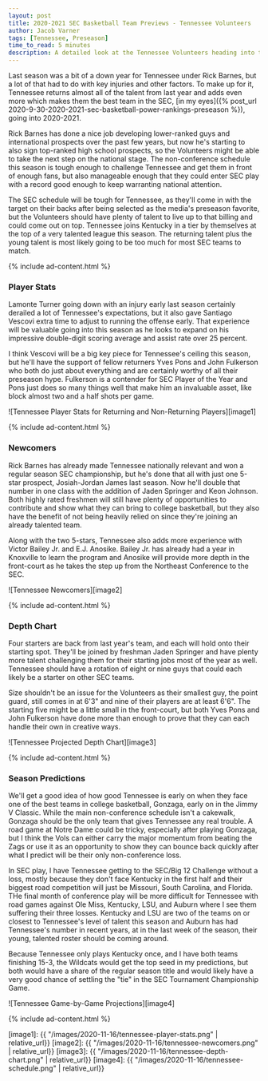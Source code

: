 ```yaml
---
layout: post
title: 2020-2021 SEC Basketball Team Previews - Tennessee Volunteers
author: Jacob Varner
tags: [Tennessee, Preseason]
time_to_read: 5 minutes
description: A detailed look at the Tennessee Volunteers heading into the 2020-2021 college basketball season including game-by-game predictions, a statistical team overview, newcomers, and a projected depth chart.
---
```


Last season was a bit of a down year for Tennessee under Rick Barnes, but a lot of that had to do with key injuries and other factors. To make up for it, Tennessee returns almost all of the talent from last year and adds even more which makes them the best team in the SEC, [in my eyes]({% post_url 2020-9-30-2020-2021-sec-basketball-power-rankings-preseason %}), going into 2020-2021.

Rick Barnes has done a nice job developing lower-ranked guys and international prospects over the past few years, but now he's starting
to also sign top-ranked high school prospects, so the Volunteers might be able to take the next step on the national stage. The non-conference schedule this season is tough enough to challenge Tennessee and get them in front of enough fans, but also manageable enough that they could enter SEC play with a record good enough to keep warranting national attention.

The SEC schedule will be tough for Tennessee, as they'll come in with the target on their backs after being selected as the media's preseason favorite, but the Volunteers should have plenty of talent to live up to that billing and could come out on top. Tennessee joins Kentucky in a tier by themselves at the top of a very talented league this season. The returning talent plus the young talent is most likely going to be too much for most SEC teams to match.

{% include ad-content.html %}

### Player Stats

Lamonte Turner going down with an injury early last season certainly derailed a lot of Tennessee's expectations, but it also gave Santiago Vescovi extra time to adjust to running the offense early. That experience will be valuable going into this season as he looks to expand on his impressive double-digit scoring average and assist rate over 25 percent.

I think Vescovi will be a big key piece for Tennessee's ceiling this season, but he'll have the support of fellow returners Yves Pons and John Fulkerson who both do just about everything and are certainly worthy of all their preseason hype. Fulkerson is a contender for SEC Player of the Year and Pons just does so many things well that make him an invaluable asset, like block almost two and a half shots per game.

![Tennessee Player Stats for Returning and Non-Returning Players][image1]

{% include ad-content.html %}

### Newcomers

Rick Barnes has already made Tennessee nationally relevant and won a regular season SEC championship, but he's done that all with just one 5-star prospect, Josiah-Jordan James last season. Now he'll double that number in one class with the addition of Jaden Springer and Keon Johnson. Both highly rated freshmen will still have plenty of opportunities to contribute and show what they can bring to college basketball, but they also have the benefit of not being heavily relied on since they're joining an already talented team.

Along with the two 5-stars, Tennessee also adds more experience with Victor Bailey Jr. and E.J. Anosike. Bailey Jr. has already had a year in Knoxville to learn the program and Anosike will provide more depth in the front-court as he takes the step up from the Northeast Conference to the SEC.

![Tennessee Newcomers][image2]

{% include ad-content.html %}

### Depth Chart

Four starters are back from last year's team, and each will hold onto their starting spot. They'll be joined by freshman Jaden Springer and have plenty more talent challenging them for their starting jobs most of the year as well. Tennessee should have a rotation of eight or nine guys that could each likely be a starter on other SEC teams.

Size shouldn't be an issue for the Volunteers as their smallest guy, the point guard, still comes in at 6'3" and nine of their players are at least 6'6". The starting five might be a little small in the front-court, but both Yves Pons and John Fulkerson have done more than enough to prove that they can each handle their own in creative ways.

![Tennessee Projected Depth Chart][image3]

{% include ad-content.html %}

### Season Predictions

We'll get a good idea of how good Tennessee is early on when they face one of the best teams in college basketball, Gonzaga, early on in the Jimmy V Classic. While the main non-conference schedule isn't a cakewalk, Gonzaga should be the only team that gives Tennessee any real trouble. A road game at Notre Dame could be tricky, especially after playing Gonzaga, but I think the Vols can either carry the major momentum from beating the Zags or use it as an opportunity to show they can bounce back quickly after what I predict will be their only non-conference loss.

In SEC play, I have Tennessee getting to the SEC/Big 12 Challenge without a loss, mostly because they don't face Kentucky in the first half and their biggest road competition will just be Missouri, South Carolina, and Florida. THe final month of conference play will be more difficult for Tennessee with road games against Ole Miss, Kentucky, LSU, and Auburn where I see them suffering their three losses. Kentucky and LSU are two of the teams on or closest to Tennessee's level of talent this season and Auburn has had Tennessee's number in recent years, at in the last week of the season, their young, talented roster should be coming around.

Because Tennessee only plays Kentucky once, and I have both teams finishing 15-3, the Wildcats would get the top seed in my predictions, but both would have a share of the regular season title and would likely have a very good chance of settling the "tie" in the SEC Tournament Championship Game.

![Tennessee Game-by-Game Projections][image4]

{% include ad-content.html %}

[image1]: {{ "/images/2020-11-16/tennessee-player-stats.png" | relative_url}}
[image2]: {{ "/images/2020-11-16/tennessee-newcomers.png" | relative_url}}
[image3]: {{ "/images/2020-11-16/tennessee-depth-chart.png" | relative_url}}
[image4]: {{ "/images/2020-11-16/tennessee-schedule.png" | relative_url}}
